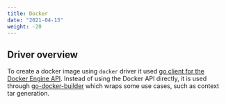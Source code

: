 ```yaml
---
title: Docker
date: "2021-04-13"
weight: -20
---
```


## Driver overview
To create a docker image using `docker` driver it used [go client for the Docker Engine API](https://pkg.go.dev/github.com/docker/docker/client?utm_source=godoc#section-documentation). Instead of using the Docker API directly, it is used through [go-docker-builder](https://github.com/apenella/go-docker-builder) which wraps some use cases, such as context tar generation.

